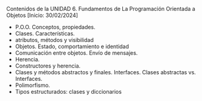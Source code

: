 Contenidos de la UNIDAD 6. Fundamentos de La Programación Orientada a Objetos  [Inicio: 30/02/2024]

-  P.O.O. Conceptos, propiedades.
-  Clases. Características.
-  atributos, métodos y visibilidad
-  Objetos. Estado, comportamiento e identidad
-  Comunicación entre objetos. Envío de mensajes.
-  Herencia.
-  Constructores y herencia.
-  Clases y métodos abstractos y finales. Interfaces. Clases abstractas vs. Interfaces.
-  Polimorfismo.
- Tipos estructurados: clases y diccionarios
